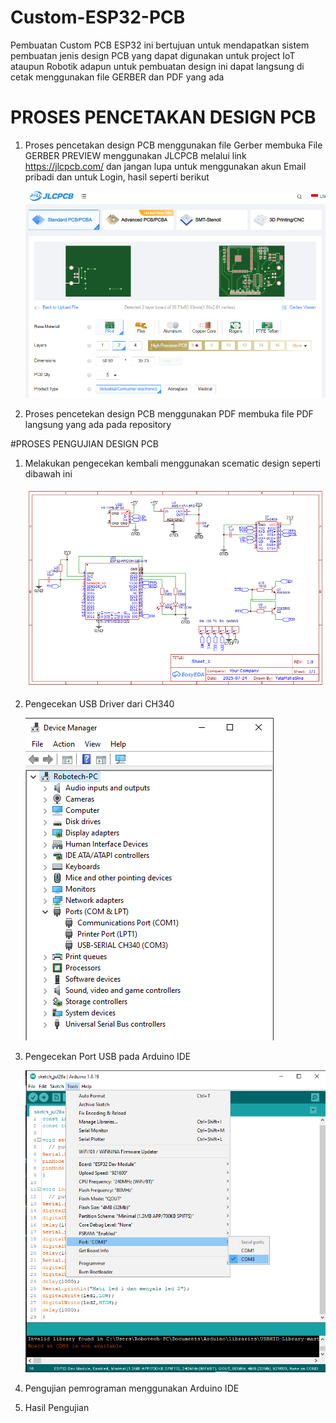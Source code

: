 # Custom-ESP32-PCB
Pembuatan Custom PCB ESP32 ini bertujuan untuk mendapatkan sistem pembuatan jenis design PCB yang dapat digunakan untuk project IoT ataupun Robotik
adapun untuk pembuatan design ini dapat langsung di cetak menggunakan file GERBER dan PDF yang ada 

# PROSES PENCETAKAN DESIGN PCB
   1. Proses pencetakan design PCB menggunakan file Gerber
      membuka File GERBER PREVIEW menggunakan JLCPCB melalui link https://jlcpcb.com/ dan jangan lupa untuk menggunakan akun Email pribadi
      dan untuk Login, hasil seperti berikut
   
      ![image alt](https://github.com/YataMahaSina/Custom-ESP32-PCB/blob/5fcb5bac0af3fc89fe18f980bf404f5bb9c12ecd/JLC%20PCB.PNG)
   2. Proses pencetekan design PCB menggunakan PDF
      membuka file PDF langsung yang ada pada repository 

#PROSES PENGUJIAN DESIGN PCB
   1. Melakukan pengecekan kembali menggunakan scematic design seperti dibawah ini
   
      ![image alt](https://github.com/YataMahaSina/Custom-ESP32-PCB/blob/19a639b772cade49ca0011feeec15e9d6455b82a/Schematic_Riset-Downloader-CH340-Yata_2025-07-28.png)
   
   2. Pengecekan USB Driver dari CH340

      ![image alt](https://github.com/YataMahaSina/Custom-ESP32-PCB/blob/24949c8412b9455cc2f579e05ceca4b4a56a3615/CH340%20Connecting.PNG)
      
   4. Pengecekan Port USB pada Arduino IDE

      ![image alt](https://github.com/YataMahaSina/Custom-ESP32-PCB/blob/d9ae2e3cd1a75a3cda7783350cf7f9217e52cca2/Tampilan%20Port%20IDE.png)
      
   6. Pengujian pemrograman menggunakan Arduino IDE

      
      
   8. Hasil Pengujian
      

      
